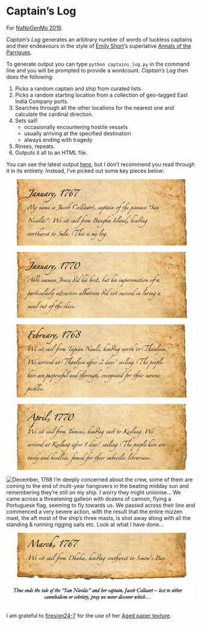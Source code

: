 # Captain’s Log
For [NaNoGenMo 2016](https://github.com/NaNoGenMo/2016).

_Captain’s Log_ generates an arbitrary number of words of luckless captains and their endeavours in
the style of [Emily Short](https://emshort.blog/)’s superlative [Annals of the Parrigues](https://drive.google.com/file/d/0B97d5C256qbrOHFwSUhsZE4tU0k/view?usp=sharing).

To generate output you can type `python captains_log.py` in the command line and you will be
prompted to provide a wordcount. _Captain’s Log_ then does the following:

1. Picks a random captain and ship from curated lists.
2. Picks a random starting location from a collection of geo-tagged East India Company ports.
3. Searches through all the other locations for the nearest one and calculate the cardinal direction.
4. Sets sail!
    * occasionally encountering hostile vessels
    * usually arriving at the specified destination
    * always ending with tragedy
5. Rinses, repeats.
6. Outputs it all to an HTML file.

You can see the latest output [here](https://github.com/eoinnoble/captains-log/blob/master/output/captains-log.html), but I don’t recommend you read through it in its entirety. Instead, I’ve picked out some key pieces below:

![January, 1767 My name is Jacob Collaart, captain of the pinnace “San Nicolás”. We set sail from Bangka Island, heading northwest to Sulu. This is my log.](https://github.com/eoinnoble/captains-log/blob/master/output/images/cl1.jpg)

![January, 1770 Able seaman Jones did his best, but his impersonation of a particularly attractive albatross did not succeed in luring a meal out of the skies.](https://github.com/eoinnoble/captains-log/blob/master/output/images/cl2.jpg)

![February, 1768 We set sail from Tapian Nauli, heading north to Thanlyin. We arrived at Thanlyin after 2 days’ sailing. The people here are purposeful and thorough, recognised for their curious pickles.](https://github.com/eoinnoble/captains-log/blob/master/output/images/cl3.jpg)

![April, 1770 We set sail from Tamsui, heading east to Keelung. We arrived at Keelung after 1 days’ sailing. The people here are tardy and heedless, famed for their imbecilic librarians.](https://github.com/eoinnoble/captains-log/blob/master/output/images/cl4.jpg)

![December, 1768 I’m deeply concerned about the crew, some of them are coming to the end of multi-year hangovers in the beating midday sun and remembering they’re still on my ship. I worry they might unionise… We came across a threatening galleon with dozens of cannon, flying a Portuguese flag, seeming to fly towards us. We passed across their line and commenced a very severe action, with the result that the entire mizzen mast, the aft most of the ship’s three masts, is shot away along with all the standing & running rigging sails etc. Look at what I have done…](https://github.com/eoinnoble/captains-log/blob/master/output/images/cl5.jpg)

![March, 1767 We set sail from Dhaka, heading southwest to Simon’s Bay. Thus ends the tale of the “San Nicolás” and her captain, Jacob Collaart – lost to either cannibalism or sobriety, pray we never discover which…](https://github.com/eoinnoble/captains-log/blob/master/output/images/cl6.jpg)

I am grateful to [firesign24-7](http://firesign24-7.deviantart.com/) for the use of her [Aged paper texture](http://firesign24-7.deviantart.com/art/Aged-paper-texture-159950888).

